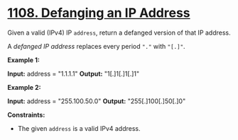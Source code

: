# [1108. Defanging an IP Address](https://leetcode.com/problems/defanging-an-ip-address/)

Given a valid (IPv4) IP `address`, return a defanged version of that IP address.

A *defanged IP address* replaces every period `"."` with `"[.]"`.

**Example 1:**

**Input:** address = "1.1.1.1"
**Output:** "1\[.\]1\[.\]1\[.\]1"

**Example 2:**

**Input:** address = "255.100.50.0"
**Output:** "255\[.\]100\[.\]50\[.\]0"

**Constraints:**

- The given `address` is a valid IPv4 address.
